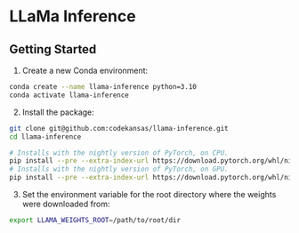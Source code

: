 # LLaMa Inference

## Getting Started

1. Create a new Conda environment:

```bash
conda create --name llama-inference python=3.10
conda activate llama-inference
```

2. Install the package:

```bash
git clone git@github.com:codekansas/llama-inference.git
cd llama-inference

# Installs with the nightly version of PyTorch, on CPU.
pip install --pre --extra-index-url https://download.pytorch.org/whl/nightly/cpu -e '.[dev]'
# Installs with the nightly version of PyTorch, on GPU.
pip install --pre --extra-index-url https://download.pytorch.org/whl/nightly/cu117 -e '.[dev]'
```

3. Set the environment variable for the root directory where the weights were downloaded from:

```bash
export LLAMA_WEIGHTS_ROOT=/path/to/root/dir
```

